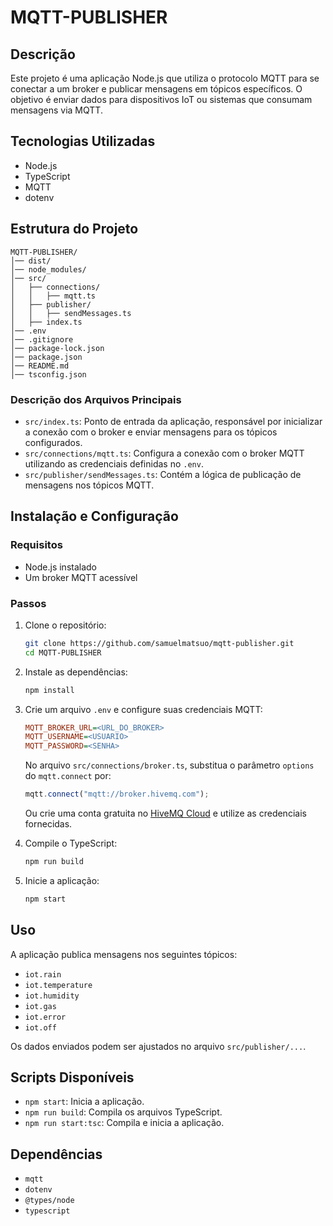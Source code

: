 
# MQTT-PUBLISHER

## Descrição

Este projeto é uma aplicação Node.js que utiliza o protocolo MQTT para se conectar a um broker e publicar mensagens em tópicos específicos. O objetivo é enviar dados para dispositivos IoT ou sistemas que consumam mensagens via MQTT.

## Tecnologias Utilizadas

- Node.js
- TypeScript
- MQTT
- dotenv

## Estrutura do Projeto

```
MQTT-PUBLISHER/
│── dist/
│── node_modules/
│── src/
│   ├── connections/
│   │   ├── mqtt.ts
│   ├── publisher/
│   │   ├── sendMessages.ts
│   ├── index.ts
│── .env
│── .gitignore
│── package-lock.json
│── package.json
│── README.md
│── tsconfig.json
```

### Descrição dos Arquivos Principais

- `src/index.ts`: Ponto de entrada da aplicação, responsável por inicializar a conexão com o broker e enviar mensagens para os tópicos configurados.
- `src/connections/mqtt.ts`: Configura a conexão com o broker MQTT utilizando as credenciais definidas no `.env`.
- `src/publisher/sendMessages.ts`: Contém a lógica de publicação de mensagens nos tópicos MQTT.

## Instalação e Configuração

### Requisitos

- Node.js instalado
- Um broker MQTT acessível

### Passos

1. Clone o repositório:
   ```sh
   git clone https://github.com/samuelmatsuo/mqtt-publisher.git
   cd MQTT-PUBLISHER
   ```
2. Instale as dependências:
   ```sh
   npm install
   ```
3. Crie um arquivo `.env` e configure suas credenciais MQTT:

   ```ini
   MQTT_BROKER_URL=<URL_DO_BROKER>
   MQTT_USERNAME=<USUARIO>
   MQTT_PASSWORD=<SENHA>
   ```

   No arquivo `src/connections/broker.ts`, substitua o parâmetro `options` do `mqtt.connect` por:

   ```typescript
   mqtt.connect("mqtt://broker.hivemq.com");
   ```

   Ou crie uma conta gratuita no [HiveMQ Cloud](https://console.hivemq.cloud/) e utilize as credenciais fornecidas.

4. Compile o TypeScript:
   ```sh
   npm run build
   ```
5. Inicie a aplicação:
   ```sh
   npm start
   ```

## Uso

A aplicação publica mensagens nos seguintes tópicos:

- `iot.rain`
- `iot.temperature`
- `iot.humidity`
- `iot.gas`
- `iot.error`
- `iot.off`

Os dados enviados podem ser ajustados no arquivo `src/publisher/...`.

## Scripts Disponíveis

- `npm start`: Inicia a aplicação.
- `npm run build`: Compila os arquivos TypeScript.
- `npm run start:tsc`: Compila e inicia a aplicação.

## Dependências

- `mqtt`
- `dotenv`
- `@types/node`
- `typescript`
